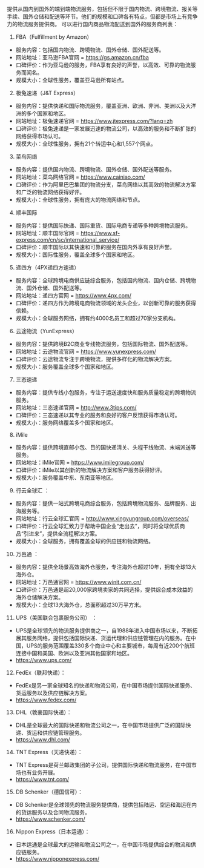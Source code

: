 
提供从国内到国外的端到端物流服务，包括但不限于国内物流、跨境物流、报关等手续、国外仓储和配送等环节。他们的规模和口碑各有特点，但都是市场上有竞争力的物流服务提供商。
可以进行国内商品物流配送到国外的服务商列表：
1. FBA（Fulfillment by Amazon）
  * 服务内容：包括国内物流、跨境物流、国外仓储、国外配送等。
  * 网站地址：亚马逊FBA官网 = https://gs.amazon.cn/fba
  * 口碑评价：作为亚马逊的服务，FBA享有良好的声誉，以高效、可靠的物流服务而闻名。
  * 规模大小：全球性服务，覆盖亚马逊所有站点。
2. 极兔速递（J&T Express）
  * 服务内容：提供快递和国际物流服务，覆盖亚洲、欧洲、非洲、美洲以及大洋洲的多个国家和地区。
  * 网站地址：极兔速递官网 = https://www.jtexpress.com/?lang=zh
  * 口碑评价：极兔速递是一家发展迅速的物流公司，以高效的服务和不断扩张的网络获得市场认可。
  * 规模大小：全球性服务，拥有21个转运中心和1,557个网点。
3. 菜鸟网络
  * 服务内容：提供国内物流、跨境物流、国外仓储、国外配送等服务。
  * 网站地址：菜鸟网络官网 = https://www.cainiao.com/
  * 口碑评价：作为阿里巴巴集团的物流分支，菜鸟网络以其高效的物流解决方案和广泛的物流网络获得好评。
  * 规模大小：全球性服务，拥有庞大的物流网络和节点。
4. 顺丰国际
  * 服务内容：提供国际快递、国际重货、国际电商专递等多种跨境物流服务。
  * 网站地址：顺丰国际官网 = https://www.sf-express.com/cn/sc/international_service/
  * 口碑评价：顺丰国际以其快速和可靠的服务在国内外享有良好声誉。
  * 规模大小：国际性服务，覆盖全球多个国家和地区。

5. 递四方（4PX递四方速递）
  * 服务内容：全球跨境电商供应链综合服务，包括国内物流、国内仓储、跨境物流、国外仓储、国外配送等。
  * 网站地址：递四方官网 = https://www.4px.com/
  * 口碑评价：递四方作为跨境电商物流领域的龙头企业，以创新可靠的服务获得信赖。
  * 规模大小：全球服务网络，拥有约4000名员工和超过70家分支机构。
6. 云途物流（YunExpress）
  * 服务内容：提供跨境B2C商业专线物流服务，包括国际物流、国外配送等。
  * 网站地址：云途物流官网 = https://www.yunexpress.com/
  * 口碑评价：云途物流专注于跨境物流，提供多样化的物流解决方案。
  * 规模大小：服务覆盖全球多个国家和地区。
7. 三态速递
  * 服务内容：提供专线小包服务，专注于运送速度快和服务质量稳定的跨境物流服务。
  * 网站地址：三态速递官网 = http://www.3tips.com/
  * 口碑评价：三态速递以其专业的服务和良好的客户反馈获得市场认可。
  * 规模大小：服务网络覆盖多个国家和地区。
8. iMile
  * 服务内容：提供跨境直邮小包、目的国快递清关、头程干线物流、末端派送等服务。
  * 网站地址：iMile官网 = https://www.imilegroup.com/
  * 口碑评价：iMile以其创新的物流解决方案和客户服务获得好评。
  * 规模大小：服务覆盖中东、东南亚等地区。

9. 行云全球汇 ：
  * 服务内容：提供一站式跨境电商综合服务，包括跨境物流服务、品牌服务、出海服务等。
  * 网站地址：行云全球汇官网 = http://www.xingyungroup.com/overseas/
  * 口碑评价：行云全球汇致力于帮助中国企业“走出去”，同时将全球优质商品“引进来”，提供全流程解决方案。
  * 规模大小：全球服务，拥有覆盖全球的供应链和物流网络。
10. 万邑通 ：
  * 服务内容：提供全场景高效海外仓服务，专注海外仓超过10年，拥有全球13大海外仓。
  * 网站地址：万邑通官网 = https://www.winit.com.cn/
  * 口碑评价：万邑通是超20,000家跨境卖家的共同选择，提供综合成本效益的海外仓储解决方案。
  * 规模大小：全球13大海外仓，总面积超过30万平方米。

11. UPS（美国联合包裹服务公司） ：
  * UPS是全球领先的物流服务提供商之一，自1988年进入中国市场以来，不断拓展其服务网络，提供包括国际快递、货运代理和供应链管理在内的服务。在中国，UPS的服务范围覆盖330多个商业中心和主要城市，每周有近200个航班连接中国和美国、欧洲以及亚洲其他国家和地区。
  * https://www.ups.com/
12. FedEx（联邦快递）：
  * FedEx是另一家全球知名的快递和物流公司，在中国市场提供国际快递服务、货运服务以及供应链解决方案。
  * https://www.fedex.com/
13. DHL（敦豪国际快递）：
  * DHL是全球最大的国际快递和物流公司之一，在中国市场提供广泛的国际快递、货运和供应链管理服务。
  * https://www.dhl.com/
14. TNT Express（天递快递）：
  * TNT Express是荷兰邮政集团的子公司，提供国际快递和物流服务，在中国市场也有业务开展。
  * https://www.tnt.com/
15. DB Schenker（德国信可）：
  * DB Schenker是全球领先的物流服务提供商，提供包括陆运、空运和海运在内的货运服务以及合同物流服务。
  * https://www.schenker.com/
16. Nippon Express（日本运通）：
  * 日本运通是全球最大的运输和物流公司之一，在中国市场提供综合的物流和供应链服务。
  * https://www.nipponexpress.com/

